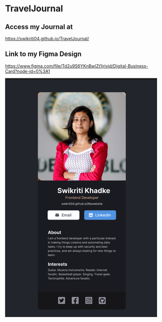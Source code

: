 # TravelJournal

## Access my Journal at
https://swikriti04.github.io/TravelJournal/

## Link to my Figma Design
https://www.figma.com/file/Td2u9S6YKnBwlZt1jrivid/Digital-Business-Card?node-id=0%3A1

![1](https://github.com/swikriti04/PersonalCard/blob/gh-pages/CardUX.png)
